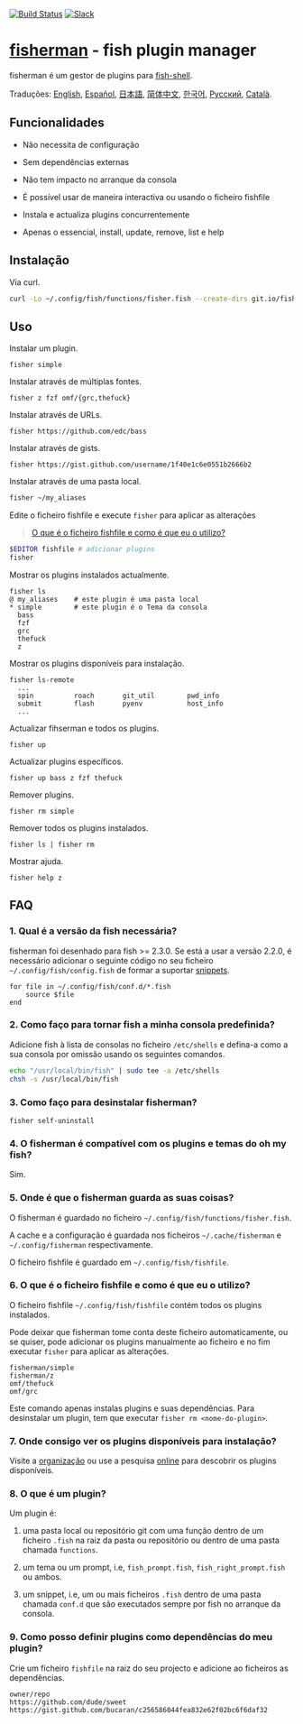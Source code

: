 [slack-link]: https://fisherman-wharf.herokuapp.com/
[slack-badge]: https://fisherman-wharf.herokuapp.com/badge.svg
[travis-link]: https://travis-ci.org/fisherman/fisherman
[travis-badge]: https://img.shields.io/travis/fisherman/fisherman.svg

[organização]: https://github.com/fisherman
[fish-shell]: https://github.com/fish-shell/fish-shell
[fisherman]: http://fisherman.sh
[online]: http://fisherman.sh/#search

[English]: ../../README.md
[Español]: ../es-ES
[简体中文]: ../zh-CN
[日本語]: ../jp-JA
[Русский]: ../ru-RU
[한국어]: ../ko-KR
[Català]: ../ca-ES

[![Build Status][travis-badge]][travis-link]
[![Slack][slack-badge]][slack-link]

# [fisherman] - fish plugin manager

fisherman é um gestor de plugins para [fish-shell].

Traduções: [English], [Español], [日本語], [简体中文], [한국어], [Русский], [Català].

## Funcionalidades

* Não necessita de configuração

* Sem dependências externas

* Não tem impacto no arranque da consola

* É possível usar de maneira interactiva ou usando o ficheiro fishfile

* Instala e actualiza plugins concurrentemente

* Apenas o essencial, install, update, remove, list e help

## Instalação

Via curl.

```sh
curl -Lo ~/.config/fish/functions/fisher.fish --create-dirs git.io/fisherman
```

## Uso

Instalar um plugin.

```
fisher simple
```

Instalar através de  múltiplas fontes.

```
fisher z fzf omf/{grc,thefuck}
```

Instalar através de URLs.

```
fisher https://github.com/edc/bass
```

Instalar através de gists.

```
fisher https://gist.github.com/username/1f40e1c6e0551b2666b2
```

Instalar através de uma pasta local.

```sh
fisher ~/my_aliases
```

Edite o ficheiro fishfile e execute `fisher` para aplicar as alterações

> [O que é o ficheiro fishfile e como é que eu o utilizo?](#6-o-que-é-o-ficheiro-fishfile-e-como-é-que-eu-o-utilizo)

```sh
$EDITOR fishfile # adicionar plugins
fisher
```

Mostrar os plugins instalados actualmente.

```ApacheConf
fisher ls
@ my_aliases    # este plugin é uma pasta local
* simple        # este plugin é o Tema da consola
  bass
  fzf
  grc
  thefuck
  z
```

Mostrar os plugins disponíveis para instalação.

```ApacheConf
fisher ls-remote
  ...
  spin          roach       git_util        pwd_info
  submit        flash       pyenv           host_info
  ...
```

Actualizar fihserman e todos os plugins.

```
fisher up
```

Actualizar plugins específicos.

```
fisher up bass z fzf thefuck
```

Remover plugins.

```
fisher rm simple
```

Remover todos os plugins instalados.

```
fisher ls | fisher rm
```

Mostrar ajuda.

```
fisher help z
```

## FAQ

### 1. Qual é a versão da fish necessária?

fisherman foi desenhado para fish >= 2.3.0. Se está a usar a versão 2.2.0, é necessário adicionar o seguinte código no seu ficheiro `~/.config/fish/config.fish` de formar a suportar [snippets](#8-o-que-é-um-plugin).

```fish
for file in ~/.config/fish/conf.d/*.fish
    source $file
end
```

### 2. Como faço para tornar fish a minha consola predefinida?

Adicione fish à lista de consolas no ficheiro `/etc/shells` e defina-a como a sua consola por omissão usando os seguintes comandos.

```sh
echo "/usr/local/bin/fish" | sudo tee -a /etc/shells
chsh -s /usr/local/bin/fish
```

### 3. Como faço para desinstalar fisherman?
```fish
fisher self-uninstall
```

### 4. O fisherman é compatível com os plugins e temas do oh my fish?

Sim.

### 5. Onde é que o fisherman guarda as suas coisas?

O fisherman é guardado no ficheiro `~/.config/fish/functions/fisher.fish`.

A cache e a configuração é guardada nos ficheiros `~/.cache/fisherman` e `~/.config/fisherman` respectivamente.

O ficheiro fishfile é guardado em `~/.config/fish/fishfile`.

### 6. O que é o ficheiro fishfile e como é que eu o utilizo?

O ficheiro fishfile `~/.config/fish/fishfile` contém todos os plugins instalados.

Pode deixar que fisherman tome conta deste ficheiro automaticamente, ou se quiser, pode adicionar os plugins manualmente ao ficheiro e no fim executar `fisher` para aplicar as alterações.

```
fisherman/simple
fisherman/z
omf/thefuck
omf/grc
```

Este comando apenas instalas plugins e suas dependências. Para desinstalar um plugin, tem que executar `fisher rm <nome-do-plugin>`.

### 7. Onde consigo ver os plugins disponíveis para instalação?

Visite a [organização] ou use a pesquisa [online] para descobrir os plugins disponíveis.

### 8. O que é um plugin?

Um plugin é:

1. uma pasta local ou repositório git com uma função dentro de um ficheiro `.fish` na raiz da pasta ou repositório ou dentro de uma pasta chamada `functions`.

2. um tema ou um prompt, i.e, `fish_prompt.fish`, `fish_right_prompt.fish` ou ambos.

3. um snippet, i.e, um ou mais ficheiros `.fish` dentro de uma pasta chamada `conf.d` que são executados sempre por fish no arranque da consola.

### 9. Como posso definir plugins como dependências do meu plugin?

Crie um ficheiro `fishfile` na raiz do seu projecto e adicione ao ficheiros as dependências.

```fish
owner/repo
https://github.com/dude/sweet
https://gist.github.com/bucaran/c256586044fea832e62f02bc6f6daf32
```
